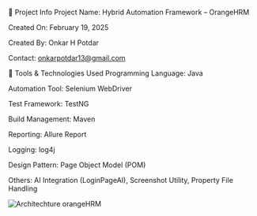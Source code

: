 📅 Project Info
Project Name: Hybrid Automation Framework – OrangeHRM

Created On: February 19, 2025

Created By: Onkar H Potdar

Contact: onkarpotdar13@gmail.com

🧰 Tools & Technologies Used
Programming Language: Java

Automation Tool: Selenium WebDriver

Test Framework: TestNG

Build Management: Maven

Reporting: Allure Report

Logging: log4j

Design Pattern: Page Object Model (POM)

Others: AI Integration (LoginPageAI), Screenshot Utility, Property File Handling

![Architechture orangeHRM](https://github.com/user-attachments/assets/6782fe8f-0117-42e9-9dfc-1907e2946924)
